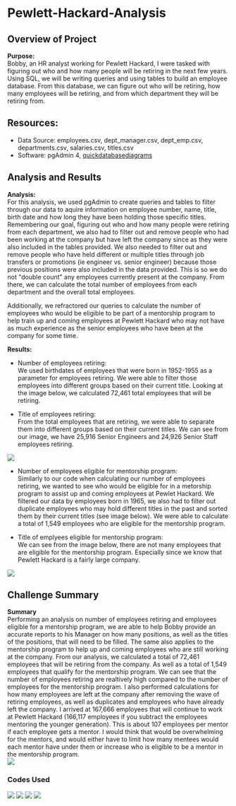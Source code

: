 # Pewlett-Hackard-Analysis

## Overview of Project

**Purpose:**  
Bobby, an HR analyst working for Pewlett Hackard, I were tasked with figuring out who and how many people will be retiring in the next few years. Using SQL, we will be writing queries and using tables to build an employee database. From this database, we can figure out who will be retiring, how many employees will be retiring, and from which department they will be retiring from.  

## Resources:  
- Data Source: employees.csv, dept_manager.csv, dept_emp.csv, departments.csv, salaries.csv, titles.csv
- Software: pgAdmin 4, [quickdatabasediagrams](https://www.quickdatabasediagrams.com/)  

## Analysis and Results  

**Analysis:**  
For this analysis, we used pgAdmin to create queries and tables to filter through our data to aquire information on employee number, name, title, birth date and how long they have been holding those specific titles. Remembering our goal, figuring out who and how many people were retiring from each department, we also had to filter out and remove people who had been working at the company but have left the company since as they were also included in the tables provided. We also needed to filter out and remove people who have held different or multiple titles through job transfers or promotions (ie engineer vs. senior engineer) because those previous positions were also included in the data provided. This is so we do not "double count" any employees currently present at the company. From there, we can calculate the total number of employees from each department and the overall total employees.  

Additionally, we refractored our queries to calculate the number of employees who would be eligible to be part of a mentorship program to help train up and coming employees at Pewlett Hackard who may not have as much experience as the senior employees who have been at the company for some time.  

**Results:**  
- Number of employees retiring:  
We used birthdates of employees that were born in 1952-1955 as a parameter for employees retiring. We were able to filter those employees into different groups based on their current title. Looking at the image below, we calculated 72,461 total employees that will be retiring.  

- Title of employees retiring:  
From the total employees that are retiring, we were able to separate them into different groups based on their current titles. We can see from our image, we have 25,916 Senior Engineers and 24,926 Senior Staff employees retiring.  
<img src="Resources/sum_retiring_titles.PNG">  

- Number of employees eligible for mentorship program:  
Similarly to our code when calculating our number of employees retiring, we wanted to see who would be eligible for in a metorship program to assist up and coming employees at Pewlet Hackard. We filtered our data by employees born in 1965, we also had to filter out duplicate employees who may hold different titles in the past and sorted them by their current titles (see image below). We were able to calculate a total of 1,549 employees who are eligible for the mentorship program.  

- Title of emplyees eligible for mentorship program:   
We can see from the image below, there are not many employees that are eligible for the mentorship program. Especially since we know that Pewlett Hackard is a fairly large company.  
<img src="Resources/sum_mentorship_eligibility_title.PNG">  

## Challenge Summary  

**Summary**  
Performing an analysis on number of employees retiring and employees eligible for a mentorship program, we are able to help Bobby provide an accurate reports to his Manager on how many positions, as well as the titles of the positions, that will need to be filled. The same also applies to the mentorship program to help up and coming employees who are still working at the company. From our analysis, we calculated a total of 72,461 employees that will be retiring from the company. As well as a total of 1,549 employees that qualify for the mentorship program. We can see that the number of employees retiring are realtively high compared to the number of employees for the mentorship program. I also performed calculations for how many employees are left at the company after removing the wave of retiring employees, as well as duplicates and employees who have already left the company. I arrived at 167,666 employees that will continue to work at Pewlett Hackard (166,117 employees if you subtract the employees mentoring the younger generation). This is about 107 employees per mentor if each employee gets a mentor. I would think that would be overwhelming for the mentors, and would either have to limit how many mentees would each mentor have under them or increase who is eligible to be a mentor in the mentorship program.  
<img src="Resources/sum_emp_working_title.PNG">  

### Codes Used  
<img src="Resources/code1.PNG">  
<img src="Resources/code2.PNG">  
<img src="Resources/code3.PNG">  
<img src="Resources/code4.PNG">  